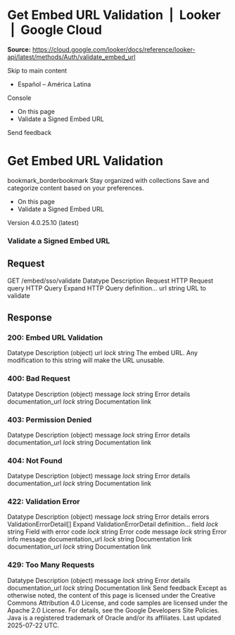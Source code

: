 # Get Embed URL Validation  |  Looker  |  Google Cloud

**Source:** https://cloud.google.com/looker/docs/reference/looker-api/latest/methods/Auth/validate_embed_url

Skip to main content 


  * Español – América Latina

Console 
  * On this page
  * Validate a Signed Embed URL




Send feedback 
#  Get Embed URL Validation
bookmark_borderbookmark Stay organized with collections  Save and categorize content based on your preferences.
  * On this page
  * Validate a Signed Embed URL


Version 4.0.25.10 (latest) 
### Validate a Signed Embed URL
## Request
GET /embed/sso/validate 
Datatype
Description
Request
HTTP Request 
query
HTTP Query 
Expand HTTP Query definition... 
url
string 
URL to validate
## Response
### 200: Embed URL Validation
Datatype
Description
(object)
url
_lock_
string 
The embed URL. Any modification to this string will make the URL unusable.
### 400: Bad Request
Datatype
Description
(object)
message
_lock_
string 
Error details
documentation_url
_lock_
string 
Documentation link
### 403: Permission Denied
Datatype
Description
(object)
message
_lock_
string 
Error details
documentation_url
_lock_
string 
Documentation link
### 404: Not Found
Datatype
Description
(object)
message
_lock_
string 
Error details
documentation_url
_lock_
string 
Documentation link
### 422: Validation Error
Datatype
Description
(object)
message
_lock_
string 
Error details
errors
ValidationErrorDetail[] 
Expand ValidationErrorDetail definition... 
field
_lock_
string 
Field with error
code
_lock_
string 
Error code
message
_lock_
string 
Error info message
documentation_url
_lock_
string 
Documentation link
documentation_url
_lock_
string 
Documentation link
### 429: Too Many Requests
Datatype
Description
(object)
message
_lock_
string 
Error details
documentation_url
_lock_
string 
Documentation link
Send feedback 
Except as otherwise noted, the content of this page is licensed under the Creative Commons Attribution 4.0 License, and code samples are licensed under the Apache 2.0 License. For details, see the Google Developers Site Policies. Java is a registered trademark of Oracle and/or its affiliates.
Last updated 2025-07-22 UTC.


